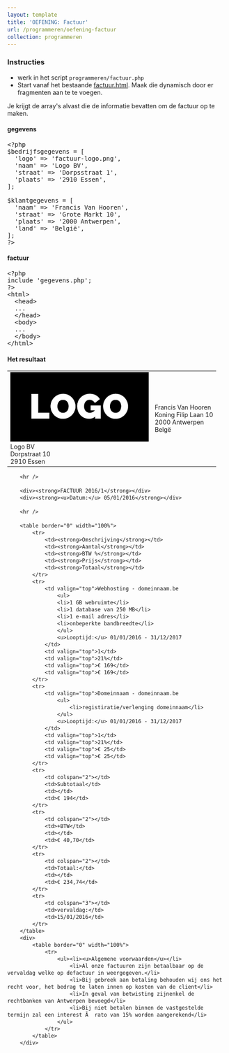```yaml
---
layout: template
title: 'OEFENING: Factuur'
url: /programmeren/oefening-factuur
collection: programmeren
---
```


<div class="highlight">
    <h3>Instructies</h3>
    <ul>
        <li>werk in het script <code>programmeren/factuur.php</code></li>
        <li>Start vanaf het bestaande <a target="_blank" href="factuur.html">factuur.html</a>. Maak die dynamisch door er <code><?php ... ?></code> fragmenten aan te te voegen.</li>
    </ul>
</div>

Je krijgt de array's alvast die de informatie bevatten om de factuur op te maken.

#### gegevens
<pre data-enlighter-theme="beyond" data-enlighter-language="php">
&lt;?php 
$bedrijfsgegevens = [
  'logo' => 'factuur-logo.png', 
  'naam' => 'Logo BV', 
  'straat' => 'Dorpsstraat 1', 
  'plaats' => '2910 Essen', 
];

$klantgegevens = [     
  'naam' => 'Francis Van Hooren', 
  'straat' => 'Grote Markt 10', 
  'plaats' => '2000 Antwerpen', 
  'land' => 'België', 
];
?&gt;
</pre>

#### factuur
<pre data-enlighter-theme="beyond" data-enlighter-language="php">
&lt;?php 
include 'gegevens.php';
?&gt;
&lt;html&gt;
  &lt;head&gt;
  ...
  &lt;/head&gt;
  &lt;body&gt;
  ...
  &lt;/body&gt;
&lt;/html&gt;
</pre>

#### Het resultaat

<div class="shadow result">
      <table width="100%">
            <tr>
                <td>
                    <div><img src="images/factuur-logo.png" /></div>
                    <div>Logo BV</div>
                    <div>Dorpstraat 10</div>
                    <div>2910 Essen</div>
                </td>
                <td>
                    <div>Francis Van Hooren</div>
                    <div>Koning Filip Laan 10</div>
                    <div>2000 Antwerpen</div>
                    <div>Belgë</div>
                </td>
            </tr>
        </table>
        
        <hr />
        
        <div><strong>FACTUUR 2016/1</strong></div>
        <div><strong><u>Datum:</u> 05/01/2016</strong></div>
     
        <hr />
        
        <table border="0" width="100%">
            <tr>
                <td><strong>Omschrijving</strong></td>
                <td><strong>Aantal</strong></td>
                <td><strong>BTW %</strong></td>
                <td><strong>Prijs</strong></td>
                <td><strong>Totaal</strong></td>
            </tr>
            <tr>
                <td valign="top">Webhosting - domeinnaam.be
                    <ul>
                    <li>1 GB webruimte</li>
                    <li>1 database van 250 MB</li>
                    <li>1 e-mail adres</li>
                    <li>onbeperkte bandbreedte</li>
                    </ul>
                    <u>Looptijd:</u> 01/01/2016 - 31/12/2017
                </td>
                <td valign="top">1</td>
                <td valign="top">21%</td>
                <td valign="top">€ 169</td>
                <td valign="top">€ 169</td>
            </tr>
            <tr>
                <td valign="top">Domeinnaam - domeinnaam.be
                    <ul>
                        <li>registiratie/verlenging domeinnaam</li>
                    </ul>
                    <u>Looptijd:</u> 01/01/2016 - 31/12/2017
                </td>
                <td valign="top">1</td>
                <td valign="top">21%</td>
                <td valign="top">€ 25</td>
                <td valign="top">€ 25</td>
            </tr>
            <tr>
                <td colspan="2"></td>
                <td>Subtotaal</td>
                <td></td>
                <td>€ 194</td>
            </tr>
            <tr>
                <td colspan="2"></td>
                <td>+BTW</td>
                <td></td>
                <td>€ 40,70</td>
            </tr>
            <tr>
                <td colspan="2"></td>
                <td>Totaal:</td>
                <td></td>
                <td>€ 234,74</td>
            </tr>
            <tr>
                <td colspan="3"></td>
                <td>vervaldag:</td>
                <td>15/01/2016</td>
            </tr>
        </table>
        <div>
            <table border="0" width="100%">
                <tr>
                    <ul><li><u>Algemene voorwaarden</u></li>
                        <li>Al onze factuuren zijn betaalbaar op de vervaldag welke op defactuur in weergegeven.</li>
                        <li>Bij gebreek aan betaling behouden wij ons het recht voor, het bedrag te laten innen op kosten van de client</li>
                        <li>In geval van betwisting zijnenkel de rechtbanken van Antwerpen bevoegd</li>
                        <li>Bij niet betalen binnen de vastgestelde termijn zal een interest Ã  rato van 15% worden aangerekend</li>
                    </ul>
                </tr>
            </table>
        </div>
</div>